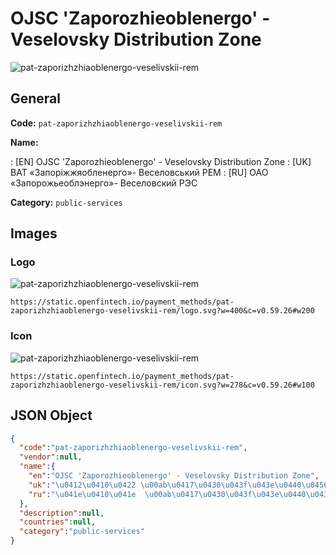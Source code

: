 
# OJSC 'Zaporozhieoblenergo' - Veselovsky Distribution Zone 
![pat-zaporizhzhiaoblenergo-veselivskii-rem](https://static.openfintech.io/payment_methods/pat-zaporizhzhiaoblenergo-veselivskii-rem/logo.svg?w=400&c=v0.59.26#w200)  

## General 
**Code:** `pat-zaporizhzhiaoblenergo-veselivskii-rem` 
 
**Name:** 
 
:	[EN] OJSC 'Zaporozhieoblenergo' - Veselovsky Distribution Zone 
:	[UK] ВАТ «Запоріжжяобленерго»- Веселовський РЕМ 
:	[RU] ОАО  «Запорожьеоблэнерго»- Веселовский РЭС 
 
**Category:** `public-services` 
 

## Images 

### Logo 
![pat-zaporizhzhiaoblenergo-veselivskii-rem](https://static.openfintech.io/payment_methods/pat-zaporizhzhiaoblenergo-veselivskii-rem/logo.svg?w=400&c=v0.59.26#w200)  

```
https://static.openfintech.io/payment_methods/pat-zaporizhzhiaoblenergo-veselivskii-rem/logo.svg?w=400&c=v0.59.26#w200
```  

### Icon 
![pat-zaporizhzhiaoblenergo-veselivskii-rem](https://static.openfintech.io/payment_methods/pat-zaporizhzhiaoblenergo-veselivskii-rem/icon.svg?w=278&c=v0.59.26#w100)  

```
https://static.openfintech.io/payment_methods/pat-zaporizhzhiaoblenergo-veselivskii-rem/icon.svg?w=278&c=v0.59.26#w100
```  

## JSON Object 

```json
{
  "code":"pat-zaporizhzhiaoblenergo-veselivskii-rem",
  "vendor":null,
  "name":{
    "en":"OJSC 'Zaporozhieoblenergo' - Veselovsky Distribution Zone",
    "uk":"\u0412\u0410\u0422 \u00ab\u0417\u0430\u043f\u043e\u0440\u0456\u0436\u0436\u044f\u043e\u0431\u043b\u0435\u043d\u0435\u0440\u0433\u043e\u00bb- \u0412\u0435\u0441\u0435\u043b\u043e\u0432\u0441\u044c\u043a\u0438\u0439 \u0420\u0415\u041c",
    "ru":"\u041e\u0410\u041e  \u00ab\u0417\u0430\u043f\u043e\u0440\u043e\u0436\u044c\u0435\u043e\u0431\u043b\u044d\u043d\u0435\u0440\u0433\u043e\u00bb- \u0412\u0435\u0441\u0435\u043b\u043e\u0432\u0441\u043a\u0438\u0439 \u0420\u042d\u0421"
  },
  "description":null,
  "countries":null,
  "category":"public-services"
}
```  
